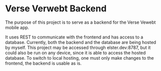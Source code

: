 # Verse Verwebt Backend

The purpose of this project is to serve as a backend for the Verse Vewebt mobile app. 

It uses REST to communicate with the frontend and has access to a database. Currently, both the backend and the database are being hosted by myself. 
This project may be accessed through elster.dev:8787, but it could also be run on any device, since it is able to access the hosted database. To switch to local hosting, one must only make changes to the frontend, the backend is usable as is. 
